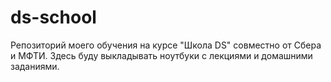 # ds-school

Репозиторий моего обучения на курсе "Школа DS" совместно от Сбера и МФТИ. Здесь буду выкладывать ноутбуки с лекциями и домашними заданиями.
